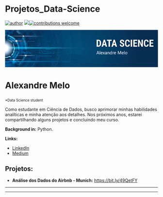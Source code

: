 # Projetos_Data-Science
[![author](https://img.shields.io/badge/author-alemelo11-red.svg)](https://www.linkedin.com/in/alemelo11) [![](https://img.shields.io/badge/python-3.12.2+-blue.svg)](https://www.python.org/downloads/release/python-365/)[![contributions welcome](https://img.shields.io/badge/contributions-welcome-brightgreen.svg?style=flat)](https://github.com/alemelo11/data_science/issues)


<p align="center">
  <img src="https://github.com/alemelo11/Projetos_Data-Science/blob/main/banner%20(1).png">
  </p>

# Alexandre Melo
<sub>*Data Science student</sub>

Como estudante em Ciência de Dados, busco aprimorar minhas habilidades analíticas e minha atenção aos detalhes. Nos próximos anos, estarei compartilhando alguns projetos e concluindo meu curso.

**Background in:** Python.

**Links:**
* [LinkedIn]([https://www.linkedin.com/in/alemelo11](https://www.linkedin.com/in/alemelo11/recent-activity/all/))
* [Medium](https://medium.com/@cdalexandre)

## Projetos:

* **Análise dos Dados do Airbnb - Munich:** https://bit.ly/49QetFY


---





---




